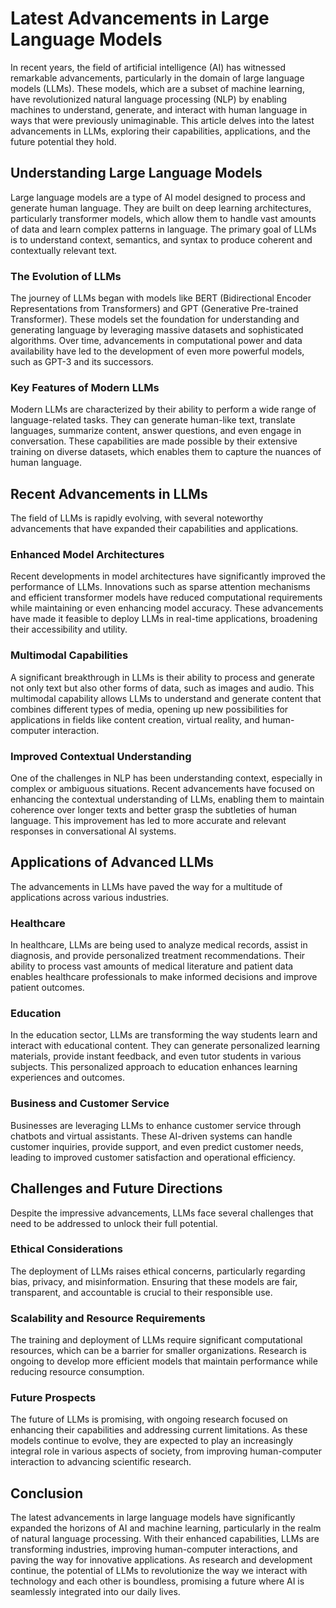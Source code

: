 # Latest Advancements in Large Language Models

In recent years, the field of artificial intelligence (AI) has witnessed remarkable advancements, particularly in the domain of large language models (LLMs). These models, which are a subset of machine learning, have revolutionized natural language processing (NLP) by enabling machines to understand, generate, and interact with human language in ways that were previously unimaginable. This article delves into the latest advancements in LLMs, exploring their capabilities, applications, and the future potential they hold.

## Understanding Large Language Models

Large language models are a type of AI model designed to process and generate human language. They are built on deep learning architectures, particularly transformer models, which allow them to handle vast amounts of data and learn complex patterns in language. The primary goal of LLMs is to understand context, semantics, and syntax to produce coherent and contextually relevant text.

### The Evolution of LLMs

The journey of LLMs began with models like BERT (Bidirectional Encoder Representations from Transformers) and GPT (Generative Pre-trained Transformer). These models set the foundation for understanding and generating language by leveraging massive datasets and sophisticated algorithms. Over time, advancements in computational power and data availability have led to the development of even more powerful models, such as GPT-3 and its successors.

### Key Features of Modern LLMs

Modern LLMs are characterized by their ability to perform a wide range of language-related tasks. They can generate human-like text, translate languages, summarize content, answer questions, and even engage in conversation. These capabilities are made possible by their extensive training on diverse datasets, which enables them to capture the nuances of human language.

## Recent Advancements in LLMs

The field of LLMs is rapidly evolving, with several noteworthy advancements that have expanded their capabilities and applications.

### Enhanced Model Architectures

Recent developments in model architectures have significantly improved the performance of LLMs. Innovations such as sparse attention mechanisms and efficient transformer models have reduced computational requirements while maintaining or even enhancing model accuracy. These advancements have made it feasible to deploy LLMs in real-time applications, broadening their accessibility and utility.

### Multimodal Capabilities

A significant breakthrough in LLMs is their ability to process and generate not only text but also other forms of data, such as images and audio. This multimodal capability allows LLMs to understand and generate content that combines different types of media, opening up new possibilities for applications in fields like content creation, virtual reality, and human-computer interaction.

### Improved Contextual Understanding

One of the challenges in NLP has been understanding context, especially in complex or ambiguous situations. Recent advancements have focused on enhancing the contextual understanding of LLMs, enabling them to maintain coherence over longer texts and better grasp the subtleties of human language. This improvement has led to more accurate and relevant responses in conversational AI systems.

## Applications of Advanced LLMs

The advancements in LLMs have paved the way for a multitude of applications across various industries.

### Healthcare

In healthcare, LLMs are being used to analyze medical records, assist in diagnosis, and provide personalized treatment recommendations. Their ability to process vast amounts of medical literature and patient data enables healthcare professionals to make informed decisions and improve patient outcomes.

### Education

In the education sector, LLMs are transforming the way students learn and interact with educational content. They can generate personalized learning materials, provide instant feedback, and even tutor students in various subjects. This personalized approach to education enhances learning experiences and outcomes.

### Business and Customer Service

Businesses are leveraging LLMs to enhance customer service through chatbots and virtual assistants. These AI-driven systems can handle customer inquiries, provide support, and even predict customer needs, leading to improved customer satisfaction and operational efficiency.

## Challenges and Future Directions

Despite the impressive advancements, LLMs face several challenges that need to be addressed to unlock their full potential.

### Ethical Considerations

The deployment of LLMs raises ethical concerns, particularly regarding bias, privacy, and misinformation. Ensuring that these models are fair, transparent, and accountable is crucial to their responsible use.

### Scalability and Resource Requirements

The training and deployment of LLMs require significant computational resources, which can be a barrier for smaller organizations. Research is ongoing to develop more efficient models that maintain performance while reducing resource consumption.

### Future Prospects

The future of LLMs is promising, with ongoing research focused on enhancing their capabilities and addressing current limitations. As these models continue to evolve, they are expected to play an increasingly integral role in various aspects of society, from improving human-computer interaction to advancing scientific research.

## Conclusion

The latest advancements in large language models have significantly expanded the horizons of AI and machine learning, particularly in the realm of natural language processing. With their enhanced capabilities, LLMs are transforming industries, improving human-computer interactions, and paving the way for innovative applications. As research and development continue, the potential of LLMs to revolutionize the way we interact with technology and each other is boundless, promising a future where AI is seamlessly integrated into our daily lives.
